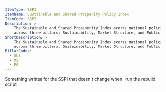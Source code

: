 ```yaml
---
ItemType: SSPI
ItemName: Sustainable and Shared Prosperity Policy Index
ItemCode: SSPI
Description: >
    The Sustainable and Shared Proseperity Index scores national policies
    across three pillars: Sustainability, Market Structure, and Public Goods
ShortDescription: >
    The Sustainable and Shared Proseperity Index scores national policies
    across three pillars: Sustainability, Market Structure, and Public Goods
PillarCodes:
  - SUS
  - MS
  - PG
---
```

Something written for the SSPI that doesn't change when I run the rebuild script
